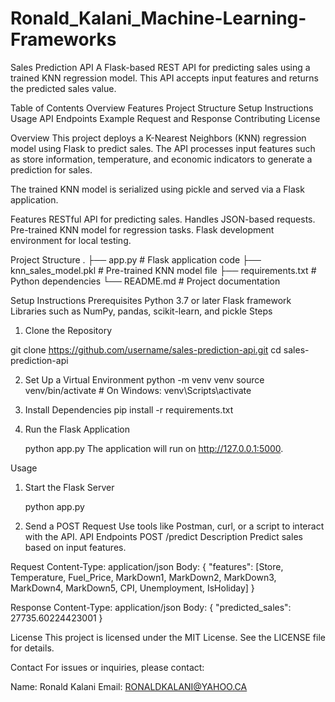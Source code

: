 # Ronald_Kalani_Machine-Learning-Frameworks
Sales Prediction API
A Flask-based REST API for predicting sales using a trained KNN regression model. This API accepts input features and returns the predicted sales value.

Table of Contents
Overview
Features
Project Structure
Setup Instructions
Usage
API Endpoints
Example Request and Response
Contributing
License

Overview
This project deploys a K-Nearest Neighbors (KNN) regression model using Flask to predict sales. The API processes input features such as store information, temperature, and economic indicators to generate a prediction for sales.

The trained KNN model is serialized using pickle and served via a Flask application.

Features
RESTful API for predicting sales.
Handles JSON-based requests.
Pre-trained KNN model for regression tasks.
Flask development environment for local testing.

Project Structure
.
├── app.py                   # Flask application code
├── knn_sales_model.pkl      # Pre-trained KNN model file
├── requirements.txt         # Python dependencies
└── README.md                # Project documentation


Setup Instructions
Prerequisites
Python 3.7 or later
Flask framework
Libraries such as NumPy, pandas, scikit-learn, and pickle
Steps
1. Clone the Repository

git clone https://github.com/username/sales-prediction-api.git
cd sales-prediction-api

2. Set Up a Virtual Environment
python -m venv venv
source venv/bin/activate    # On Windows: venv\Scripts\activate

3. Install Dependencies
   pip install -r requirements.txt
   
5. Run the Flask Application

   python app.py
The application will run on http://127.0.0.1:5000.

Usage
1. Start the Flask Server

   python app.py
2. Send a POST Request
Use tools like Postman, curl, or a script to interact with the API.
API Endpoints
POST /predict
Description
Predict sales based on input features.

Request
Content-Type: application/json
Body:
{
  "features": [Store, Temperature, Fuel_Price, MarkDown1, MarkDown2, MarkDown3, MarkDown4, MarkDown5, CPI, Unemployment, IsHoliday]
}

Response
Content-Type: application/json
Body:
{
  "predicted_sales": 27735.60224423001
}


License
This project is licensed under the MIT License. See the LICENSE file for details.

Contact
For issues or inquiries, please contact:

Name: Ronald Kalani
Email: RONALDKALANI@YAHOO.CA
